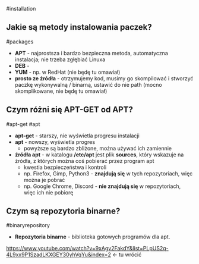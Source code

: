 #installation 
## Jakie są metody instalowania paczek?
#packages
- **APT** - najprostsza i bardzo bezpieczna metoda, automatyczna instalacja; nie trzeba zgłębiać Linuxa
- **DEB** - 
- **YUM** - np. w RedHat (nie będę tu omawiał)
- **prosto ze źródła** - otrzymujemy kod, musimy go skompilować i stworzyć paczkę wykonywalną / binarną, ustawić do nie path (mocno skomplikowane, nie będę tu omawiał)

## Czym różni się APT-GET od APT?
#apt-get #apt
- **apt-get** - starszy, nie wyświetla progresu instalacji
- **apt** - nowszy, wyświetla progres
	- powyższe są bardzo zbliżone, można używać ich zamiennie
- **źródła apt** - w katalogu **/etc/apt** jest plik **sources**, który wskazuje na źródła, z których można coś pobierać przez program apt
	- kwestia bezpieczeństwa i kontroli
	- np. Firefox, Gimp, Python3 - **znajdują się** w tych repozytoriach, więc można je pobrać
	- np. Google Chrome, Discord - **nie znajdują się** w repozytoriach, więc ich nie pobiorę

## Czym są repozytoria binarne?
#binaryrepository
- **Repozytoria binarne** - biblioteka gotowych programów dla apt.



https://www.youtube.com/watch?v=9xAgv2FakdY&list=PLpUS2q-4L9xx9P1SzadLKXGEY30yhVqYu&index=2 <- tu wrócić